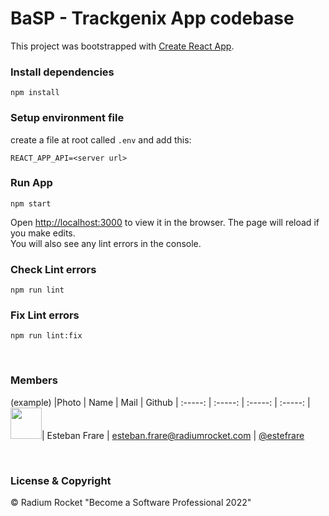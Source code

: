 # BaSP - Trackgenix App codebase

This project was bootstrapped with [Create React App](https://github.com/facebook/create-react-app).

### Install dependencies

    npm install

### Setup environment file

create a file at root called `.env` and add this:

    REACT_APP_API=<server url>

### Run App

    npm start

Open [http://localhost:3000](http://localhost:3000) to view it in the browser.
The page will reload if you make edits.\
You will also see any lint errors in the console.

### Check Lint errors

    npm run lint

### Fix Lint errors

    npm run lint:fix

<br>

### Members

(example)
|Photo | Name | Mail | Github
| :-----: | :-----: | :-----: | :-----: |
<img src="https://avatars.githubusercontent.com/u/20587232?v=4" height="50" width="50">| Esteban Frare | esteban.frare@radiumrocket.com | [@estefrare](https://github.com/estefrare)

<br>

### License & Copyright

© Radium Rocket "Become a Software Professional 2022"
